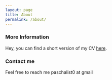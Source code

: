 ```yaml
---
layout: page
title: About
permalink: /about/
---
```










### More Information
Hey, you can find a short version of my CV [here](https://github.com/tpaschalis/tpaschalis.github.io/blob/master/TsiliasCVShort.pdf). 

### Contact me
Feel free to reach me 
paschalist0 at gmail
